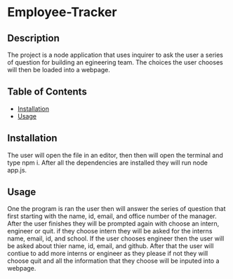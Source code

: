 # Employee-Tracker

## Description
The project is a node application that uses inquirer to ask the user a series of question for building an egineering team. The choices the user chooses will then be loaded into a webpage. 
## Table of Contents
* [Installation](#installation)
* [Usage](#usage)

## Installation
The user will open the file in an editor, then then will open the terminal and type npm i. After all the dependencies are installed they will run node app.js.

## Usage
One the program is ran the user then will answer the series of question that first starting with the name, id, email, and office number of the manager. After the user finishes they will be prompted again with choose an intern, engineer or quit. if they choose intern they will be asked for the interns name, email, id, and school. If the user chooses engineer then the user will be asked about thier name, id, email, and github. After that the user will contiue to add more interns or engineer as they please if not they will choose quit and all the information that they choose will be inputed into a webpage. 

